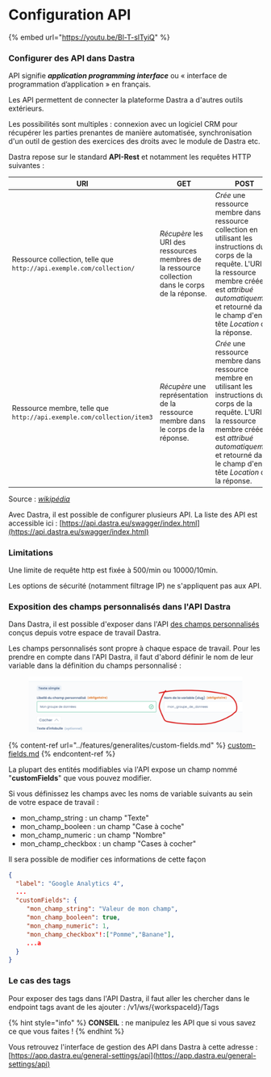 # Configuration API



{% embed url="https://youtu.be/Bl-T-slTyiQ" %}

### Configurer des API dans Dastra&#x20;

API signifie _**application programming interface**_ ou « interface de programmation d’application » en français.&#x20;

Les API permettent de connecter la plateforme Dastra a d'autres outils extérieurs.&#x20;

Les possibilités sont multiples : connexion avec un logiciel CRM pour récupérer les parties prenantes de manière automatisée, synchronisation d'un outil de gestion des exercices des droits avec le module de Dastra etc.

Dastra repose sur le standard **API-Rest** et notamment les requêtes HTTP suivantes :&#x20;



| URI                                                                   | GET                                                                                               | POST                                                                                                                                                                                                                                           | PUT                                                                                                                                                                                                | PATCH                                                                                                                                                                                                                  | DELETE                                                                                   |
| --------------------------------------------------------------------- | ------------------------------------------------------------------------------------------------- | ---------------------------------------------------------------------------------------------------------------------------------------------------------------------------------------------------------------------------------------------- | -------------------------------------------------------------------------------------------------------------------------------------------------------------------------------------------------- | ---------------------------------------------------------------------------------------------------------------------------------------------------------------------------------------------------------------------- | ---------------------------------------------------------------------------------------- |
| Ressource collection, telle que `http://api.exemple.com/collection/`  | _Récupère_ les URI des ressources membres de la ressource collection dans le corps de la réponse. | _Crée_ une ressource membre dans la ressource collection en utilisant les instructions du corps de la requête. L'URI de la ressource membre créée est _attribué automatiquement_ et retourné dans le champ d'en-tête _Location_ de la réponse. | _Remplace_ toutes les représentations des ressources membres de la ressource collection par la représentation dans le corps de la requête, ou _crée_ la ressource collection si elle n'existe pas. | _Met à jour_ toutes les représentations des ressources membres de la ressource collection en utilisant les instructions du corps de la requête, ou _crée éventuellement_ la ressource collection si elle n'existe pas. | _Supprime_ toutes les représentations des ressources membres de la ressource collection. |
| Ressource membre, telle que `http://api.exemple.com/collection/item3` | _Récupère_ une représentation de la ressource membre dans le corps de la réponse.                 | _Crée_ une ressource membre dans la ressource membre en utilisant les instructions du corps de la requête. L'URI de la ressource membre créée est _attribué automatiquement_ et retourné dans le champ d'en-tête _Location_ de la réponse.     | _Remplace_ toutes les représentations de la ressource membre, ou _crée_ la ressource membre si elle n'existe pas, par la représentation dans le corps de la requête.                               | _Met à jour_ toutes les représentations de la ressource membre, ou _crée éventuellement_ la ressource membre si elle n'existe pas, en utilisant les instructions du corps de la requête.                               | _Supprime_ toutes les représentations de la ressource membre.                            |

&#x20;Source : [_wikipédia_](https://fr.wikipedia.org/wiki/Representational\_state\_transfer)&#x20;



Avec Dastra, il est possible de configurer plusieurs API. La liste des API est accessible ici : [https://api.dastra.eu/swagger/index.html](https://api.dastra.eu/swagger/index.html)

### Limitations&#x20;

Une limite de requête http est fixée à 500/min ou 10000/10min.

Les options de sécurité (notamment filtrage IP) ne s'appliquent pas aux API.&#x20;

### Exposition des champs personnalisés dans l'API Dastra&#x20;

Dans Dastra, il est possible d'exposer dans l'API [des champs personnalisés](../features/generalites/custom-fields.md) conçus depuis votre espace de travail Dastra.&#x20;

Les champs personnalisés sont propre à chaque espace de travail. Pour les prendre en compte dans l'API Dastra, il faut d'abord définir le nom de leur variable dans la définition du champs personnalisé :&#x20;

<figure><img src="../.gitbook/assets/image (276).png" alt=""><figcaption></figcaption></figure>

{% content-ref url="../features/generalites/custom-fields.md" %}
[custom-fields.md](../features/generalites/custom-fields.md)
{% endcontent-ref %}

La plupart des entités modifiables via l'API expose un champ nommé "**customFields**" que vous pouvez modifier.&#x20;

Si vous définissez les champs avec les noms de variable suivants au sein de votre espace de travail :&#x20;

* mon\_champ\_string : un champ "Texte"
* mon\_champ\_booleen : un champ "Case à coche"
* mon\_champ\_numeric : un champ "Nombre"
* mon\_champ\_checkbox : un champ "Cases à cocher"

Il sera possible de modifier ces informations de cette façon

```json
{ 
  "label": "Google Analytics 4",
  ...
  "customFields": {
     "mon_champ_string": "Valeur de mon champ",
     "mon_champ_booleen": true,
     "mon_champ_numeric": 1,
     "mon_champ_checkbox"!:["Pomme","Banane"],
     ...a
  }
}
```

### Le cas des tags

Pour exposer des tags dans l'API Dastra, il faut aller les chercher dans le endpoint tags avant de les ajouter : /v1/ws/{workspaceId}/Tags

{% hint style="info" %}
**CONSEIL** : ne manipulez les API que si vous savez ce que vous faites !
{% endhint %}

Vous retrouvez l'interface de gestion des API dans Dastra à cette adresse : [https://app.dastra.eu/general-settings/api](https://app.dastra.eu/general-settings/api)

